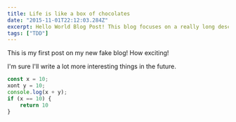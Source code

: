```yaml
---
title: Life is like a box of chocolates
date: "2015-11-01T22:12:03.284Z"
excerpt: Hello World Blog Post! This blog focuses on a really long description. This is because I want to test the length of descriptions, and how the css works.
tags: ["TDD"]
---
```


This is my first post on my new fake blog! How exciting!

I'm sure I'll write a lot more interesting things in the future.

```Javascript
const x = 10;
xont y = 10;
console.log(x + y);
if (x == 10) {
    return 10
}
```
